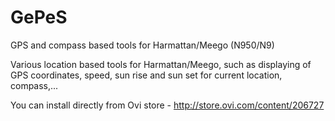 GePeS
=====

GPS and compass based tools for Harmattan/Meego (N950/N9)

Various location based tools for Harmattan/Meego, such as displaying of GPS coordinates, speed, sun rise and sun set for current location, compass,...

You can install directly from Ovi store - http://store.ovi.com/content/206727
